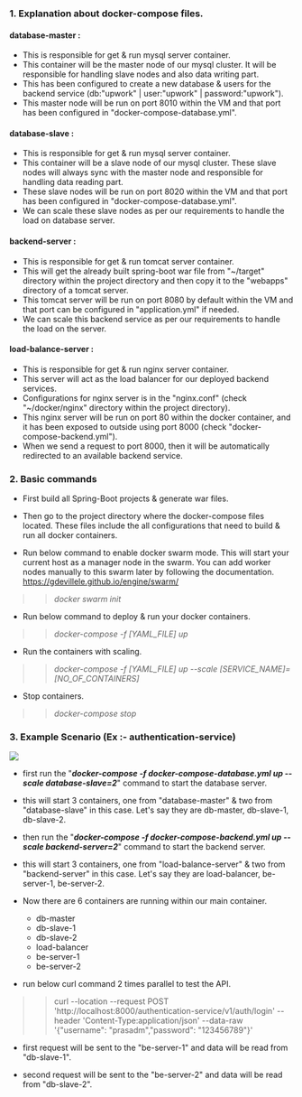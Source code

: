 ### 1. Explanation about docker-compose files.

#### **database-master :**

* This is responsible for get & run mysql server container.
* This container will be the master node of our mysql cluster. It will be responsible for handling slave nodes and also data writing part.
* This has been configured to create a new database & users for the backend service (db:"upwork" | user:"upwork" | password:"upwork").
* This master node will be run on port 8010 within the VM and that port has been configured in "docker-compose-database.yml".

#### **database-slave :**

* This is responsible for get & run mysql server container.
* This container will be a slave node of our mysql cluster. These slave nodes will always sync with the master node and responsible for handling data reading part.
* These slave nodes will be run on port 8020 within the VM and that port has been configured in "docker-compose-database.yml".
* We can scale these slave nodes as per our requirements to handle the load on database server.

#### **backend-server :**

* This is responsible for get & run tomcat server container.
* This will get the already built spring-boot war file from "~/target" directory within the project directory and then copy it to the "webapps" directory of a tomcat server.
* This tomcat server will be run on port 8080 by default within the VM and that port can be configured in "application.yml" if needed.
* We can scale this backend service as per our requirements to handle the load on the server.

#### **load-balance-server :**

* This is responsible for get & run nginx server container.
* This server will act as the load balancer for our deployed backend services.
* Configurations for nginx server is in the "nginx.conf" (check "~/docker/nginx" directory within the project directory).
* This nginx server will be run on port 80 within the docker container, and it has been exposed to outside using port 8000 (check "docker-compose-backend.yml").
* When we send a request to port 8000, then it will be automatically redirected to an available backend service.

### 2. Basic commands

* First build all Spring-Boot projects & generate war files.

* Then go to the project directory where the docker-compose files located. These files include the all configurations that need to build & run all docker containers.

* Run below command to enable docker swarm mode. This will start your current host as a manager node in the swarm. You can add worker nodes manually to this swarm later by following the documentation. https://gdevillele.github.io/engine/swarm/

> > _docker swarm init_

* Run below command to deploy & run your docker containers.

> > _docker-compose -f [YAML_FILE] up_

* Run the containers with scaling.

> > _docker-compose -f [YAML_FILE] up --scale [SERVICE_NAME]=[NO_OF_CONTAINERS]_

* Stop containers.

> > _docker-compose stop_

### 3. Example Scenario (Ex :- authentication-service)

![](https://github.com/prasadm-upwork/docker-load-balancing-complete/raw/main/load-balance-chart.drawio.png)

* first run the "**_docker-compose -f docker-compose-database.yml up --scale database-slave=2_**" command to start the database server.

* this will start 3 containers, one from "database-master" & two from "database-slave" in this case. Let's say they are db-master, db-slave-1, db-slave-2.

* then run the "**_docker-compose -f docker-compose-backend.yml up --scale backend-server=2_**" command to start the backend server.

* this will start 3 containers, one from "load-balance-server" & two from "backend-server" in this case. Let's say they are load-balancer, be-server-1, be-server-2.

* Now there are 6 containers are running within our main container.
    * db-master
    * db-slave-1
    * db-slave-2
    * load-balancer
    * be-server-1
    * be-server-2

* run below curl command 2 times parallel to test the API.

> > curl --location --request POST 'http://localhost:8000/authentication-service/v1/auth/login' --header 'Content-Type:application/json' --data-raw '{"username": "prasadm","password": "123456789"}'

* first request will be sent to the "be-server-1" and data will be read from "db-slave-1".

* second request will be sent to the "be-server-2" and data will be read from "db-slave-2".
